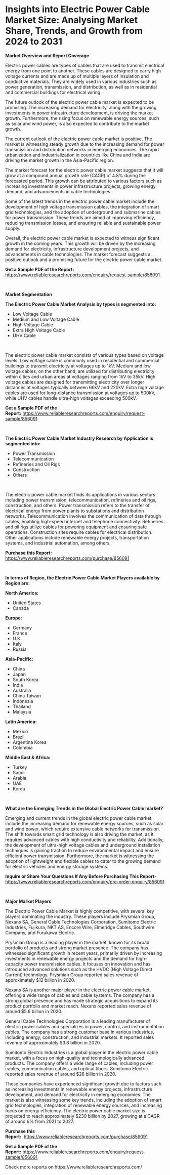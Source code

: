 <p><h1>Insights into Electric Power Cable Market Size: Analysing Market Share, Trends, and Growth from 2024 to 2031</h1></p><p><strong>Market Overview and Report Coverage</strong></p>
<p><p>Electric power cables are types of cables that are used to transmit electrical energy from one point to another. These cables are designed to carry high voltage currents and are made up of multiple layers of insulation and conductive materials. They are widely used in various industries such as power generation, transmission, and distribution, as well as in residential and commercial buildings for electrical wiring.</p><p>The future outlook of the electric power cable market is expected to be promising. The increasing demand for electricity, along with the growing investments in power infrastructure development, is driving the market growth. Furthermore, the rising focus on renewable energy sources, such as solar and wind power, is also expected to contribute to the market growth.</p><p>The current outlook of the electric power cable market is positive. The market is witnessing steady growth due to the increasing demand for power transmission and distribution networks in emerging economies. The rapid urbanization and industrialization in countries like China and India are driving the market growth in the Asia-Pacific region.</p><p>The market forecast for the electric power cable market suggests that it will grow at a compound annual growth rate (CAGR) of 4.8% during the forecasted period. This growth can be attributed to various factors such as increasing investments in power infrastructure projects, growing energy demand, and advancements in cable technologies.</p><p>Some of the latest trends in the electric power cable market include the development of high voltage transmission cables, the integration of smart grid technologies, and the adoption of underground and submarine cables for power transmission. These trends are aimed at improving efficiency, reducing transmission losses, and ensuring reliable and sustainable power supply.</p><p>Overall, the electric power cable market is expected to witness significant growth in the coming years. This growth will be driven by the increasing demand for electricity, infrastructure development projects, and advancements in cable technologies. The market forecast suggests a positive outlook and a promising future for the electric power cable market.</p></p>
<p><strong>Get a Sample PDF of the Report:</strong> <a href="https://www.reliableresearchreports.com/enquiry/request-sample/856091">https://www.reliableresearchreports.com/enquiry/request-sample/856091</a></p>
<p>&nbsp;</p>
<p><strong>Market Segmentation</strong></p>
<p><strong>The Electric Power Cable Market Analysis by types is segmented into:</strong></p>
<p><ul><li>Low Voltage Cable</li><li>Medium and Low Voltage Cable</li><li>High Voltage Cable</li><li>Extra High Voltage Cable</li><li>UHV Cable</li></ul></p>
<p>&nbsp;</p>
<p><p>The electric power cable market consists of various types based on voltage levels. Low voltage cable is commonly used in residential and commercial buildings to transmit electricity at voltages up to 1kV. Medium and low voltage cables, on the other hand, are utilized for distributing electricity within cities and urban areas at voltages ranging from 1kV to 35kV. High voltage cables are designed for transmitting electricity over longer distances at voltages typically between 66kV and 220kV. Extra high voltage cables are used for long-distance transmission at voltages up to 500kV, while UHV cables handle ultra-high voltages exceeding 500kV.</p></p>
<p><strong>Get a Sample PDF of the Report:</strong>&nbsp;<a href="https://www.reliableresearchreports.com/enquiry/request-sample/856091">https://www.reliableresearchreports.com/enquiry/request-sample/856091</a></p>
<p>&nbsp;</p>
<p><strong>The Electric Power Cable Market Industry Research by Application is segmented into:</strong></p>
<p><ul><li>Power Transmission</li><li>Telecommunication</li><li>Refineries and Oil Rigs</li><li>Construction</li><li>Others</li></ul></p>
<p>&nbsp;</p>
<p><p>The electric power cable market finds its applications in various sectors including power transmission, telecommunication, refineries and oil rigs, construction, and others. Power transmission refers to the transfer of electrical energy from power plants to substations and distribution networks. Telecommunication involves the communication of data through cables, enabling high-speed internet and telephone connectivity. Refineries and oil rigs utilize cables for powering equipment and ensuring safe operations. Construction sites require cables for electrical distribution. Other applications include renewable energy projects, transportation systems, and industrial automation, among others.</p></p>
<p><strong>Purchase this Report:</strong>&nbsp; <a href="https://www.reliableresearchreports.com/purchase/856091">https://www.reliableresearchreports.com/purchase/856091</a></p>
<p>&nbsp;</p>
<p><strong>In terms of Region, the Electric Power Cable Market Players available by Region are:</strong></p>
<p>
    <p> <strong> North America: </strong>
        <ul>
            <li>United States</li>
            <li>Canada</li>
        </ul>
        </p> 
    <p> <strong> Europe: </strong>
        <ul>
            <li>Germany</li>
            <li>France</li>
            <li>U.K.</li>
            <li>Italy</li>
            <li>Russia</li>
        </ul>
        </p> 
    <p> <strong> Asia-Pacific: </strong>
        <ul>
            <li>China</li>
            <li>Japan</li>
            <li>South Korea</li>
            <li>India</li>
            <li>Australia</li>
            <li>China Taiwan</li>
            <li>Indonesia</li>
            <li>Thailand</li>
            <li>Malaysia</li>
        </ul>
        </p> 
    <p> <strong> Latin America: </strong>
        <ul>
            <li>Mexico</li>
            <li>Brazil</li>
            <li>Argentina Korea</li>
            <li>Colombia</li>
        </ul>
        </p> 
    <p> <strong> Middle East & Africa: </strong>
        <ul>
            <li>Turkey</li>
            <li>Saudi</li>
            <li>Arabia</li>
            <li>UAE</li>
            <li>Korea</li>
        </ul>
    </p>
    </p>
<p>&nbsp;</p>
<p><strong>What are the Emerging Trends in the Global Electric Power Cable market?</strong></p>
<p><p>Emerging and current trends in the global electric power cable market include the increasing demand for renewable energy sources, such as solar and wind power, which require extensive cable networks for transmission. The shift towards smart grid technology is also driving the market, as it requires advanced cables with high conductivity and reliability. Additionally, the development of ultra-high voltage cables and underground installation techniques is gaining traction to reduce environmental impact and ensure efficient power transmission. Furthermore, the market is witnessing the adoption of lightweight and flexible cables to cater to the growing demand for electric vehicles and energy storage systems.</p></p>
<p><strong>Inquire or Share Your Questions If Any Before Purchasing This Report</strong>- <a href="https://www.reliableresearchreports.com/enquiry/pre-order-enquiry/856091">https://www.reliableresearchreports.com/enquiry/pre-order-enquiry/856091</a></p>
<p>&nbsp;</p>
<p><strong>Major Market Players</strong></p>
<p><p>The Electric Power Cable Market is highly competitive, with several key players dominating the industry. These players include Prysmian Group, Nexans SA, General Cable Technologies Corporation, Sumitomo Electric Industries, Fujikura, NKT AS, Encore Wire, Elmeridge Cables, Southwire Company, and Furukawa Electric.</p><p>Prysmian Group is a leading player in the market, known for its broad portfolio of products and strong market presence. The company has witnessed significant growth in recent years, primarily driven by increasing investments in renewable energy projects and the demand for high-capacity power transmission cables. It focuses on innovation and has introduced advanced solutions such as the HVDC (High Voltage Direct Current) technology. Prysmian Group reported sales revenue of approximately $12 billion in 2020.</p><p>Nexans SA is another major player in the electric power cable market, offering a wide range of cables and cable systems. The company has a strong global presence and has made strategic acquisitions to expand its product portfolio and market reach. Nexans reported sales revenue of around $5.6 billion in 2020.</p><p>General Cable Technologies Corporation is a leading manufacturer of electric power cables and specializes in power, control, and instrumentation cables. The company has a strong customer base in various industries, including energy, construction, and industrial markets. It reported sales revenue of approximately $3.8 billion in 2020.</p><p>Sumitomo Electric Industries is a global player in the electric power cable market, with a focus on high-quality and technologically advanced products. The company offers a wide range of cables, including power cables, communication cables, and optical fibers. Sumitomo Electric reported sales revenue of around $28 billion in 2020.</p><p>These companies have experienced significant growth due to factors such as increasing investments in renewable energy projects, infrastructure development, and demand for electricity in emerging economies. The market is also witnessing some key trends, including the adoption of smart grid technologies, integration of renewable energy sources, and increasing focus on energy efficiency. The electric power cable market size is projected to reach approximately $230 billion by 2027, growing at a CAGR of around 6% from 2021 to 2027.</p></p>
<p><strong>Purchase this Report:</strong>&nbsp;&nbsp;<a href="https://www.reliableresearchreports.com/purchase/856091">https://www.reliableresearchreports.com/purchase/856091</a></p>
<p></p>
<p><strong>Get a Sample PDF of the Report:</strong>&nbsp;<a href="https://www.reliableresearchreports.com/enquiry/request-sample/856091">https://www.reliableresearchreports.com/enquiry/request-sample/856091</a></p>
<p>Check more reports on https://www.reliableresearchreports.com/</p>